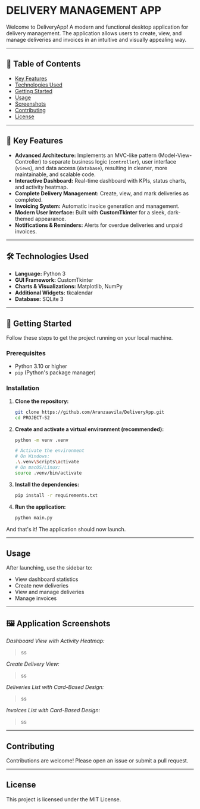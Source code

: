 # DELIVERY MANAGEMENT APP

Welcome to DeliveryApp! A modern and functional desktop application for delivery management. The application allows users to create, view, and manage deliveries and invoices in an intuitive and visually appealing way.

---

## 📑 Table of Contents

- [Key Features](#-key-features)
- [Technologies Used](#-technologies-used)
- [Getting Started](#-getting-started)
- [Usage](#usage)
- [Screenshots](#-application-screenshots)
- [Contributing](#contributing)
- [License](#license)

---

## 🌟 Key Features

* **Advanced Architecture:** Implements an MVC-like pattern (Model-View-Controller) to separate business logic (`controller`), user interface (`views`), and data access (`database`), resulting in cleaner, more maintainable, and scalable code.
* **Interactive Dashboard:** Real-time dashboard with KPIs, status charts, and activity heatmap.
* **Complete Delivery Management:** Create, view, and mark deliveries as completed.
* **Invoicing System:** Automatic invoice generation and management.
* **Modern User Interface:** Built with **CustomTkinter** for a sleek, dark-themed appearance.
* **Notifications & Reminders:** Alerts for overdue deliveries and unpaid invoices.

---

## 🛠️ Technologies Used

* **Language:** Python 3
* **GUI Framework:** CustomTkinter
* **Charts & Visualizations:** Matplotlib, NumPy
* **Additional Widgets:** tkcalendar
* **Database:** SQLite 3

---

## 🚀 Getting Started

Follow these steps to get the project running on your local machine.

### Prerequisites

* Python 3.10 or higher
* `pip` (Python's package manager)

### Installation

1. **Clone the repository:**
    ```bash
    git clone https://github.com/Aranzaavila/DeliveryApp.git 
    cd PROJECT-S2
    ```

2. **Create and activate a virtual environment (recommended):**
    ```bash
    python -m venv .venv

    # Activate the environment
    # On Windows:
    .\.venv\Scripts\activate
    # On macOS/Linux:
    source .venv/bin/activate
    ```

3. **Install the dependencies:**
    ```bash
    pip install -r requirements.txt
    ```

4. **Run the application:**
    ```bash
    python main.py
    ```

And that's it! The application should now launch.

---

## Usage

After launching, use the sidebar to:
- View dashboard statistics
- Create new deliveries
- View and manage deliveries
- Manage invoices

---

## 🖼️ Application Screenshots

*Dashboard View with Activity Heatmap:*
> ss

*Create Delivery View:*
> ss

*Deliveries List with Card-Based Design:*
> ss

*Invoices List with Card-Based Design:*
> ss

---

## Contributing

Contributions are welcome! Please open an issue or submit a pull request.

---

## License

This project is licensed under the MIT License.


